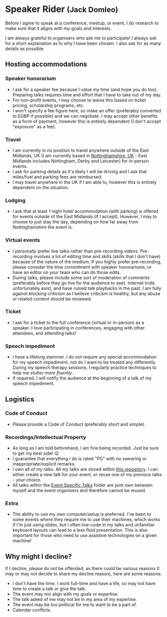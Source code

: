 # Speaker Rider <small>(Jack Domleo)</small>

Before I agree to speak at a conference, meetup, or event, I do research to make sure that it aligns with my goals and interests.

I am always grateful to organisers who ask me to participate! I always ask for a short explanation as to why I have been chosen. I also ask for as many details as possible.

## Hosting accommodations

### Speaker honorarium

- I ask for a speaker fee because I value my time (and hope you do too). Preparing talks requires time and effort that I have to take out of my day.
- For non-profit events, I may choose to waive this based on ticket pricing, scholarship programs, etc.
- I won't specify a fee figure here, so make an offer (preferably converted to £GBP if possible) and we can negotiate. I may accept other benefits as a form of payment, however this is entirely dependent (I don't accept "exposure" as a fee).

### Travel

- I am currently in no position to travel anywhere outside of the East Midlands, UK (I am currently based in [Nottinghamshire, UK](https://www.google.com/maps/place/Nottinghamshire/@53.1456059,-1.2855997,10z/data=!3m1!4b1!4m5!3m4!1s0x487832d2390779cd:0x54afc970e5ef2912!8m2!3d53.100319!4d-0.9936306) - East Midlands includes Nottingham, Derby and Leicester) for in-person events.
- I ask for parking details as it's likely I will be driving and I ask that miles/fuel and parking fees are reimbursed.
- I may travel anywhere in the UK if I am able to, however this is entirely dependent on the situation.

### Lodging

- I ask that at least 1 night hotel accommodation (with parking) is offered for events outside of the East Midlands (if I accept). However, I may to choose to just stay the day, depending on how far away from Nottinghamshire the event is.

### Virtual events

- I personally prefer live talks rather than pre-recording videos. Pre-recording involves a lot of editing time and skills (skills that I don't have) because of the nature of the medium. If you highly prefer pre-recording, please consider the time commitment with speaker honorariums, or have an editor on your team who can do those edits.
- During talks, please include some sort of moderation of comments (preferably before they go live for the audience to see). Internet trolls unfortunately exist, and have ruined talk playbacks in the past. I am fully against blocking criticism as I believe criticism is healthy, but any abuse or related content should be reviewed.

### Ticket

- I ask for a ticket to the full conference (virtual or in-person) as a speaker. I love participating in conferences, engaging with other attendees, and attending talks!

### Speech impediment

- I have a lifelong stammer. I do not require any special accommodation for my speech impediment, not do I want to be treated any differently. During my speech therapy sessions, I regularly practice techniques to help me _stutter more fluently_.
- If required, I will notify the audience at the beginning of a talk of my speech impediment.

## Logistics

### Code of Conduct

- Please provide a Code of Conduct (preferably short and simple).

### Recordings/Intellectual Property

- As long as I am told beforehand, I am fine being recorded. Just be sure to get my best side! 😉
- I guarantee that everything I do is rated "PG" with no swearing or inappropriate/explicit remarks.
- I own all of my talks. All my talks are stored within [this repository](https://github.com/jackdomleo7/Speaking). I can either create a new talk for your event, or reuse one of my previous talks - your choice.
- All talks within the [Event Specific Talks](https://github.com/jackdomleo7/Speaking/tree/main/Event%20Specific%20Talks) folder are joint own between myself and the event organisers and therefore cannot be reused.

### Extra

- The ability to use my own computer/setup is preferred. I've been to some events where they require me to use their machines, which works if I'm just using slides, but I often live-code in my talks and unfamiliar keyboard layouts can lead to a less fluid presentation. This is also important for those who need to use assistive technologies on a given machine!

## Why might I decline?

If I decline, please do not be offended, as there could be various reasons (I may or may not decide to share my decline reason), here are some reasons:

- I don't have the time. I work full-time and have a life, so may not have time to create a talk or give the talk.
- The event may not align with my goals or expertise.
- The talk asked of me may not be in my area of my expertise.
- The event may be too political for me to want to be a part of.
- Calendar conflicts.
